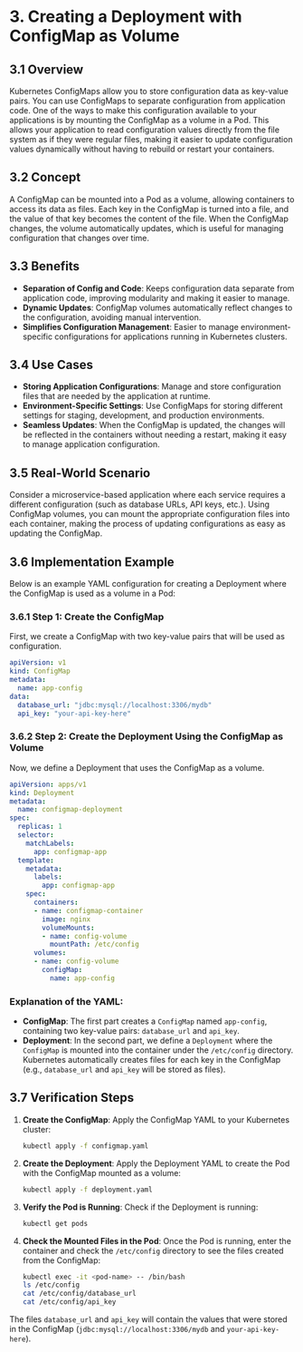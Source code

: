 # 3. Creating a Deployment with ConfigMap as Volume

## 3.1 Overview
Kubernetes ConfigMaps allow you to store configuration data as key-value pairs. You can use ConfigMaps to separate configuration from application code. One of the ways to make this configuration available to your applications is by mounting the ConfigMap as a volume in a Pod. This allows your application to read configuration values directly from the file system as if they were regular files, making it easier to update configuration values dynamically without having to rebuild or restart your containers.

## 3.2 Concept
A ConfigMap can be mounted into a Pod as a volume, allowing containers to access its data as files. Each key in the ConfigMap is turned into a file, and the value of that key becomes the content of the file. When the ConfigMap changes, the volume automatically updates, which is useful for managing configuration that changes over time.

## 3.3 Benefits
- **Separation of Config and Code**: Keeps configuration data separate from application code, improving modularity and making it easier to manage.
- **Dynamic Updates**: ConfigMap volumes automatically reflect changes to the configuration, avoiding manual intervention.
- **Simplifies Configuration Management**: Easier to manage environment-specific configurations for applications running in Kubernetes clusters.

## 3.4 Use Cases
- **Storing Application Configurations**: Manage and store configuration files that are needed by the application at runtime.
- **Environment-Specific Settings**: Use ConfigMaps for storing different settings for staging, development, and production environments.
- **Seamless Updates**: When the ConfigMap is updated, the changes will be reflected in the containers without needing a restart, making it easy to manage application configuration.

## 3.5 Real-World Scenario
Consider a microservice-based application where each service requires a different configuration (such as database URLs, API keys, etc.). Using ConfigMap volumes, you can mount the appropriate configuration files into each container, making the process of updating configurations as easy as updating the ConfigMap.

## 3.6 Implementation Example

Below is an example YAML configuration for creating a Deployment where the ConfigMap is used as a volume in a Pod:

### 3.6.1 Step 1: Create the ConfigMap
First, we create a ConfigMap with two key-value pairs that will be used as configuration.

```yaml
apiVersion: v1
kind: ConfigMap
metadata:
  name: app-config
data:
  database_url: "jdbc:mysql://localhost:3306/mydb"
  api_key: "your-api-key-here"
```

### 3.6.2 Step 2: Create the Deployment Using the ConfigMap as Volume

Now, we define a Deployment that uses the ConfigMap as a volume.

```yaml
apiVersion: apps/v1
kind: Deployment
metadata:
  name: configmap-deployment
spec:
  replicas: 1
  selector:
    matchLabels:
      app: configmap-app
  template:
    metadata:
      labels:
        app: configmap-app
    spec:
      containers:
      - name: configmap-container
        image: nginx
        volumeMounts:
        - name: config-volume
          mountPath: /etc/config
      volumes:
      - name: config-volume
        configMap:
          name: app-config
```

### Explanation of the YAML:
- **ConfigMap**: The first part creates a `ConfigMap` named `app-config`, containing two key-value pairs: `database_url` and `api_key`.
- **Deployment**: In the second part, we define a `Deployment` where the `ConfigMap` is mounted into the container under the `/etc/config` directory. Kubernetes automatically creates files for each key in the ConfigMap (e.g., `database_url` and `api_key` will be stored as files).

## 3.7 Verification Steps

1. **Create the ConfigMap**:
   Apply the ConfigMap YAML to your Kubernetes cluster:
   ```bash
   kubectl apply -f configmap.yaml
   ```

2. **Create the Deployment**:
   Apply the Deployment YAML to create the Pod with the ConfigMap mounted as a volume:
   ```bash
   kubectl apply -f deployment.yaml
   ```

3. **Verify the Pod is Running**:
   Check if the Deployment is running:
   ```bash
   kubectl get pods
   ```

4. **Check the Mounted Files in the Pod**:
   Once the Pod is running, enter the container and check the `/etc/config` directory to see the files created from the ConfigMap:
   ```bash
   kubectl exec -it <pod-name> -- /bin/bash
   ls /etc/config
   cat /etc/config/database_url
   cat /etc/config/api_key
   ```

The files `database_url` and `api_key` will contain the values that were stored in the ConfigMap (`jdbc:mysql://localhost:3306/mydb` and `your-api-key-here`).
